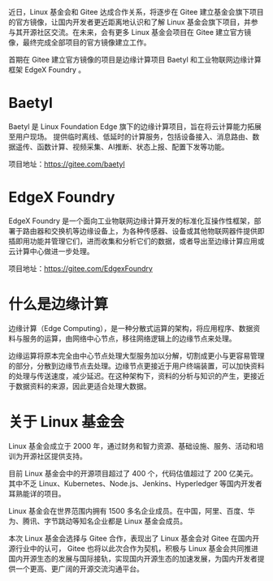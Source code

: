 近日，Linux 基金会和 Gitee 达成合作关系，将逐步在 Gitee 建立基金会旗下项目的官方镜像，让国内开发者更近距离地认识和了解 Linux 基金会旗下项目，并参与其开源社区交流。在未来，会有更多 Linux 基金会项目在 Gitee 建立官方镜像，最终完成全部项目的官方镜像建立工作。

首期在 Gitee 建立官方镜像的项目是边缘计算项目 Baetyl 和工业物联网边缘计算框架 EdgeX Foundry 。

# Baetyl

Baetyl 是 Linux Foundation Edge 旗下的边缘计算项目，旨在将云计算能力拓展至用户现场。 提供临时离线、低延时的计算服务，包括设备接入、消息路由、数据遥传、函数计算、视频采集、AI推断、状态上报、配置下发等功能。

项目地址：https://gitee.com/baetyl

# EdgeX Foundry

EdgeX Foundry 是一个面向工业物联网边缘计算开发的标准化互操作性框架，部署于路由器和交换机等边缘设备上，为各种传感器、设备或其他物联网器件提供即插即用功能并管理它们，进而收集和分析它们的数据，或者导出至边缘计算应用或云计算中心做进一步处理。

项目地址：https://gitee.com/EdgexFoundry

# 什么是边缘计算

边缘计算（Edge Computing），是一种分散式运算的架构，将应用程序、数据资料与服务的运算，由网络中心节点，移往网络逻辑上的边缘节点来处理。

边缘运算将原本完全由中心节点处理大型服务加以分解，切割成更小与更容易管理的部分，分散到边缘节点去处理。边缘节点更接近于用户终端装置，可以加快资料的处理与传送速度，减少延迟。在这种架构下，资料的分析与知识的产生，更接近于数据资料的来源，因此更适合处理大数据。

# 关于 Linux 基金会

Linux 基金会成立于 2000 年，通过财务和智力资源、基础设施、服务、活动和培训为开源社区提供支持。

目前 Linux 基金会中的开源项目超过了 400 个，代码估值超过了 200 亿美元。其中不乏 Linux、Kubernetes、Node.js、Jenkins、Hyperledger 等国内开发者耳熟能详的项目。

Linux 基金会在世界范围内拥有 1500 多名企业成员。在中国，阿里、百度、华为、腾讯、字节跳动等知名企业都是 Linux 基金会成员。

本次 Linux 基金会选择与 Gitee 合作，表现出了 Linux 基金会对 Gitee 在国内开源行业中的认可， Gitee 也将以此次合作为契机，积极与 Linux 基金会共同推进国内开源生态的发展与国际接轨，实现国内开源生态的加速发展，为国内开发者提供一个更高、更广阔的开源交流沟通平台。
